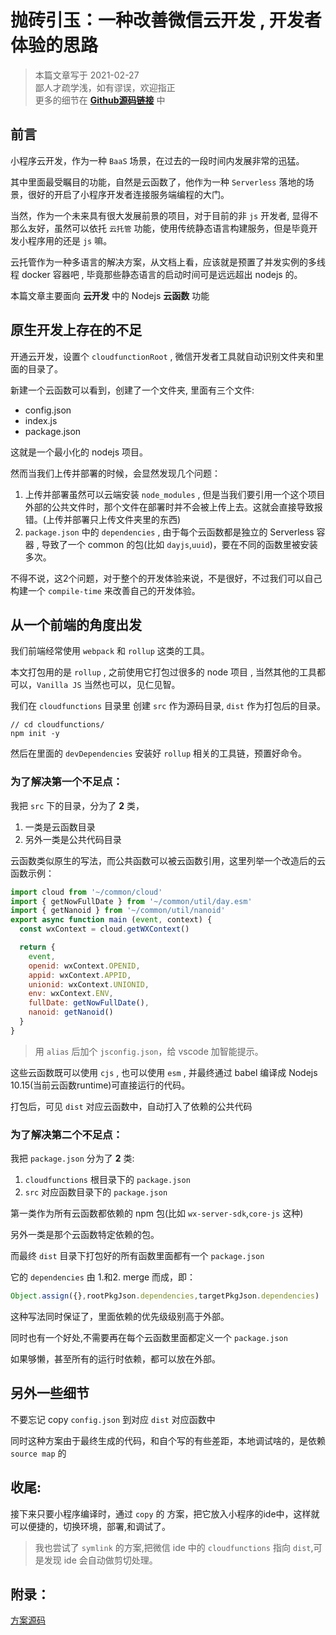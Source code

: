 # 抛砖引玉：一种改善微信云开发 , 开发者体验的思路

> 本篇文章写于 2021-02-27  
> 鄙人才疏学浅，如有谬误，欢迎指正  
> 更多的细节在 [**Github源码链接**](https://github.com/sonofmagic/a-way-to-improve-wechat-cloudbase-experience) 中

## 前言

小程序云开发，作为一种 `BaaS` 场景，在过去的一段时间内发展非常的迅猛。

其中里面最受瞩目的功能，自然是云函数了，他作为一种 `Serverless` 落地的场景，很好的开启了小程序开发者连接服务端编程的大门。

当然，作为一个未来具有很大发展前景的项目，对于目前的非 `js` 开发者, 显得不那么友好，虽然可以依托 `云托管` 功能，使用传统静态语言构建服务，但是毕竟开发小程序用的还是 `js` 嘛。

云托管作为一种多语言的解决方案，从文档上看，应该就是预置了并发实例的多线程 docker 容器吧 , 毕竟那些静态语言的启动时间可是远远超出 nodejs 的。

本篇文章主要面向 **云开发** 中的 Nodejs **云函数** 功能

## 原生开发上存在的不足

开通云开发，设置个 `cloudfunctionRoot` ,  微信开发者工具就自动识别文件夹和里面的目录了。

新建一个云函数可以看到，创建了一个文件夹, 里面有三个文件:
- config.json
- index.js
- package.json

这就是一个最小化的 nodejs 项目。

然而当我们上传并部署的时候，会显然发现几个问题：

1. 上传并部署虽然可以云端安装 `node_modules` , 但是当我们要引用一个这个项目外部的公共文件时，那个文件在部署时并不会被上传上去。这就会直接导致报错。(上传并部署只上传文件夹里的东西)
2. `package.json` 中的 `dependencies` , 由于每个云函数都是独立的 Serverless 容器 , 导致了一个 common 的包(比如 `dayjs`,`uuid`)，要在不同的函数里被安装多次。

不得不说，这2个问题，对于整个的开发体验来说，不是很好，不过我们可以自己构建一个 `compile-time` 来改善自己的开发体验。
<!-- 3. 本地调试据我猜测应该是那种 nodejs `Attach to Remote` 的思路 ,  -->

## 从一个前端的角度出发

我们前端经常使用 `webpack` 和 `rollup` 这类的工具。

本文打包用的是 `rollup` , 之前使用它打包过很多的 node 项目 , 当然其他的工具都可以，`Vanilla JS` 当然也可以，见仁见智。

我们在 `cloudfunctions` 目录里 创建 `src` 作为源码目录, `dist` 作为打包后的目录。

```shell
// cd cloudfunctions/
npm init -y
```

然后在里面的 `devDependencies` 安装好 `rollup` 相关的工具链，预置好命令。

### 为了解决第一个不足点：

我把 `src` 下的目录，分为了 **2** 类，
1. 一类是云函数目录
2. 另外一类是公共代码目录

云函数类似原生的写法，而公共函数可以被云函数引用，这里列举一个改造后的云函数示例：

```js
import cloud from '~/common/cloud'
import { getNowFullDate } from '~/common/util/day.esm'
import { getNanoid } from '~/common/util/nanoid'
export async function main (event, context) {
  const wxContext = cloud.getWXContext()

  return {
    event,
    openid: wxContext.OPENID,
    appid: wxContext.APPID,
    unionid: wxContext.UNIONID,
    env: wxContext.ENV,
    fullDate: getNowFullDate(),
    nanoid: getNanoid()
  }
}
```
> 用 `alias` 后加个 `jsconfig.json`，给 vscode 加智能提示。

这些云函数既可以使用 `cjs` , 也可以使用 `esm` , 并最终通过 babel 编译成 Nodejs 10.15(当前云函数runtime)可直接运行的代码。

打包后，可见 `dist` 对应云函数中，自动打入了依赖的公共代码

### 为了解决第二个不足点：
<!-- `dependencies`  -->
我把 `package.json` 分为了 **2** 类:
1. `cloudfunctions` 根目录下的 `package.json`
2. `src` 对应函数目录下的 `package.json`

第一类作为所有云函数都依赖的 npm 包(比如 `wx-server-sdk`,`core-js` 这种)

另外一类是那个云函数特定依赖的包。

而最终 `dist` 目录下打包好的所有函数里面都有一个 `package.json`

它的 `dependencies` 由 1.和2. merge 而成，即：

```js
Object.assign({},rootPkgJson.dependencies,targetPkgJson.dependencies)
```

这种写法同时保证了，里面依赖的优先级级别高于外部。

同时也有一个好处,不需要再在每个云函数里面都定义一个 `package.json`

如果够懒，甚至所有的运行时依赖，都可以放在外部。

## 另外一些细节

不要忘记 copy `config.json` 到对应 `dist` 对应函数中

同时这种方案由于最终生成的代码，和自个写的有些差距，本地调试啥的，是依赖`source map` 的

## 收尾:
接下来只要小程序编译时，通过 `copy` 的 方案，把它放入小程序的ide中，这样就可以便捷的，切换环境，部署,和调试了。

> 我也尝试了 `symlink` 的方案,把微信 ide 中的 `cloudfunctions` 指向 `dist`,可是发现 ide 会自动做剪切处理。
## 附录：
[方案源码](https://github.com/sonofmagic/a-way-to-improve-wechat-cloudbase-experience)


